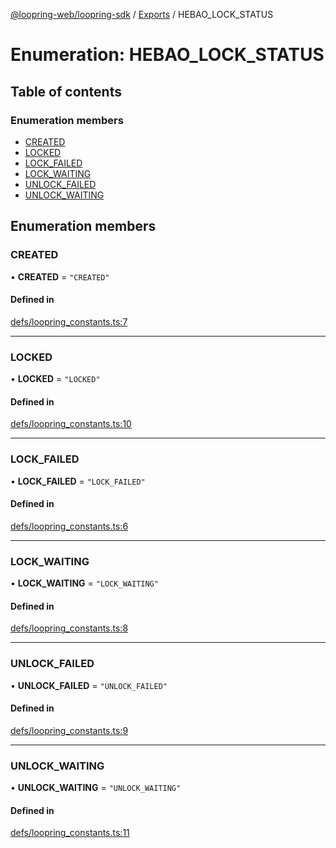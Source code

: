 [@loopring-web/loopring-sdk](../README.md) / [Exports](../modules.md) / HEBAO\_LOCK\_STATUS

# Enumeration: HEBAO\_LOCK\_STATUS

## Table of contents

### Enumeration members

- [CREATED](HEBAO_LOCK_STATUS.md#created)
- [LOCKED](HEBAO_LOCK_STATUS.md#locked)
- [LOCK\_FAILED](HEBAO_LOCK_STATUS.md#lock_failed)
- [LOCK\_WAITING](HEBAO_LOCK_STATUS.md#lock_waiting)
- [UNLOCK\_FAILED](HEBAO_LOCK_STATUS.md#unlock_failed)
- [UNLOCK\_WAITING](HEBAO_LOCK_STATUS.md#unlock_waiting)

## Enumeration members

### CREATED

• **CREATED** = `"CREATED"`

#### Defined in

[defs/loopring_constants.ts:7](https://github.com/Loopring/loopring_sdk/blob/c031084/src/defs/loopring_constants.ts#L7)

___

### LOCKED

• **LOCKED** = `"LOCKED"`

#### Defined in

[defs/loopring_constants.ts:10](https://github.com/Loopring/loopring_sdk/blob/c031084/src/defs/loopring_constants.ts#L10)

___

### LOCK\_FAILED

• **LOCK\_FAILED** = `"LOCK_FAILED"`

#### Defined in

[defs/loopring_constants.ts:6](https://github.com/Loopring/loopring_sdk/blob/c031084/src/defs/loopring_constants.ts#L6)

___

### LOCK\_WAITING

• **LOCK\_WAITING** = `"LOCK_WAITING"`

#### Defined in

[defs/loopring_constants.ts:8](https://github.com/Loopring/loopring_sdk/blob/c031084/src/defs/loopring_constants.ts#L8)

___

### UNLOCK\_FAILED

• **UNLOCK\_FAILED** = `"UNLOCK_FAILED"`

#### Defined in

[defs/loopring_constants.ts:9](https://github.com/Loopring/loopring_sdk/blob/c031084/src/defs/loopring_constants.ts#L9)

___

### UNLOCK\_WAITING

• **UNLOCK\_WAITING** = `"UNLOCK_WAITING"`

#### Defined in

[defs/loopring_constants.ts:11](https://github.com/Loopring/loopring_sdk/blob/c031084/src/defs/loopring_constants.ts#L11)

